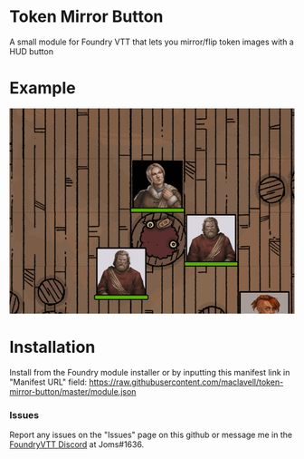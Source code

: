 # Token Mirror Button
A small module for Foundry VTT that lets you mirror/flip token images with a HUD button

# Example
![Example GIF](./Token-Mirror-Button-Gif.gif)

# Installation
Install from the Foundry module installer or by inputting this manifest link in "Manifest URL" field: https://raw.githubusercontent.com/maclavell/token-mirror-button/master/module.json

### Issues
Report any issues on the "Issues" page on this github or message me in the [FoundryVTT Discord](https://discord.gg/foundryvtt) at Joms#1636.
